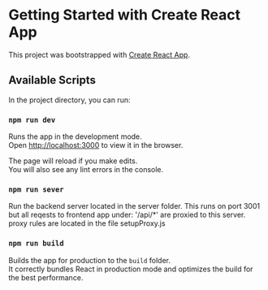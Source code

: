 # Getting Started with Create React App

This project was bootstrapped with [Create React App](https://github.com/facebook/create-react-app).

## Available Scripts

In the project directory, you can run:

### `npm run dev`

Runs the app in the development mode.\
Open [http://localhost:3000](http://localhost:3000) to view it in the browser.

The page will reload if you make edits.\
You will also see any lint errors in the console.

### `npm run sever`

Run the backend server located in the server folder.
This runs on port 3001 but all reqests to frontend app under:  '/api/*' are proxied to this server. 
proxy rules are located in the file setupProxy.js

### `npm run build`

Builds the app for production to the `build` folder.\
It correctly bundles React in production mode and optimizes the build for the best performance.
